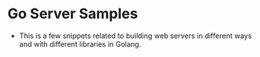 # Go Server Samples

* This is a few snippets related to building web servers in different ways and with different libraries in Golang. 